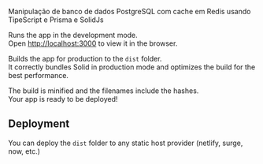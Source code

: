 Manipulação de banco de dados PostgreSQL com cache em Redis usando TipeScript e Prisma e SolidJs

Runs the app in the development mode.<br>
Open [http://localhost:3000](http://localhost:3000) to view it in the browser.

Builds the app for production to the `dist` folder.<br>
It correctly bundles Solid in production mode and optimizes the build for the best performance.

The build is minified and the filenames include the hashes.<br>
Your app is ready to be deployed!

## Deployment

You can deploy the `dist` folder to any static host provider (netlify, surge, now, etc.)
